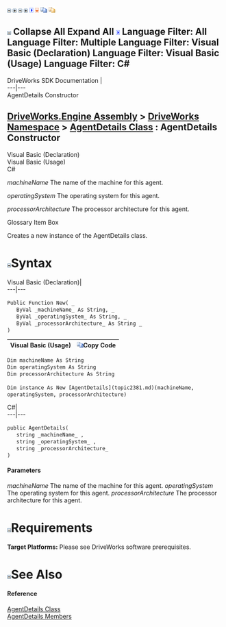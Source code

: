 ![](dotnetimages/collapse.gif) ![](dotnetimages/expand.gif) ![](dotnetimages/collapse.gif) ![](dotnetimages/expand.gif) ![](dotnetimages/drpdown.gif) ![](dotnetimages/drpdown_orange.gif) ![](dotnetimages/copycode.gif) ![](dotnetimages/copycodeHighlight.gif)

![](dotnetimages/collapse.gif) Collapse All Expand All ![](dotnetimages/drpdown.gif) Language Filter: All  Language Filter: Multiple  Language Filter: Visual Basic (Declaration) Language Filter: Visual Basic (Usage) Language Filter: C#  
---  
DriveWorks SDK Documentation  |   
---|---  
AgentDetails Constructor   
  
[DriveWorks.Engine Assembly](topic2156.md) > [DriveWorks Namespace](topic2159.md) > [AgentDetails Class](topic2381.md) : AgentDetails Constructor  
---  
  
Visual Basic (Declaration)    
Visual Basic (Usage)    
C# 

_machineName_
    The name of the machine for this agent.

_operatingSystem_
    The operating system for this agent.

_processorArchitecture_
    The processor architecture for this agent.

Glossary Item Box

Creates a new instance of the AgentDetails class. 

# ![](dotnetimages/collapse.gif)Syntax

Visual Basic (Declaration)|   
---|---  
      
    
    Public Function New( _
       ByVal _machineName_ As String, _
       ByVal _operatingSystem_ As String, _
       ByVal _processorArchitecture_ As String _
    )  
  
Visual Basic (Usage)| ![](dotnetimages/copycode.gif)Copy Code  
---|---  
      
    
    Dim machineName As String
    Dim operatingSystem As String
    Dim processorArchitecture As String
     
    Dim instance As New [AgentDetails](topic2381.md)(machineName, operatingSystem, processorArchitecture)  
  
C#|   
---|---  
      
    
    public AgentDetails( 
       string _machineName_ ,
       string _operatingSystem_ ,
       string _processorArchitecture_
    )  
  
#### Parameters

 _machineName_
    The name of the machine for this agent.
_operatingSystem_
    The operating system for this agent.
_processorArchitecture_
    The processor architecture for this agent.

# ![](dotnetimages/collapse.gif)Requirements

**Target Platforms:** Please see DriveWorks software prerequisites.

# ![](dotnetimages/collapse.gif)See Also

#### Reference

[AgentDetails Class](topic2381.md)   
[AgentDetails Members](topic2382.md)


